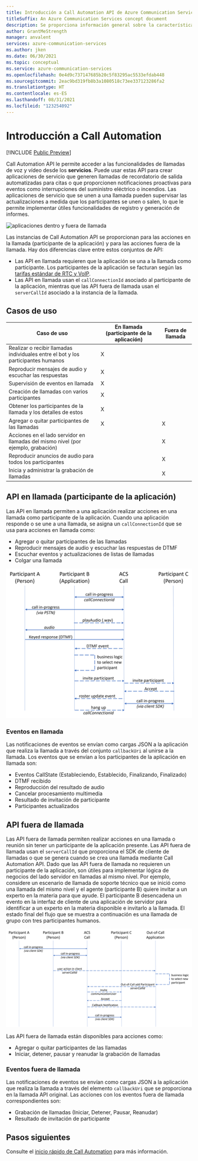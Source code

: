 ```yaml
---
title: Introducción a Call Automation API de Azure Communication Services
titleSuffix: An Azure Communication Services concept document
description: Se proporciona información general sobre la característica y las instancias de Call Automation API.
author: GrantMeStrength
manager: anvalent
services: azure-communication-services
ms.author: jken
ms.date: 06/30/2021
ms.topic: conceptual
ms.service: azure-communication-services
ms.openlocfilehash: 0e4d9c737147685b20c5f83295ac5533efdab448
ms.sourcegitcommit: 2eac9bd319fb8b3a1080518c73ee337123286fa2
ms.translationtype: HT
ms.contentlocale: es-ES
ms.lasthandoff: 08/31/2021
ms.locfileid: "123254092"
---
```

# <a name="call-automation-overview"></a>Introducción a Call Automation

[!INCLUDE [Public Preview](../../includes/public-preview-include-document.md)]

Call Automation API le permite acceder a las funcionalidades de llamadas de voz y vídeo desde los **servicios**. Puede usar estas API para crear aplicaciones de servicio que generen llamadas de recordatorio de salida automatizadas para citas o que proporcionen notificaciones proactivas para eventos como interrupciones del suministro eléctrico o incendios. Las aplicaciones de servicio que se unen a una llamada pueden supervisar las actualizaciones a medida que los participantes se unen o salen, lo que le permite implementar útiles funcionalidades de registro y generación de informes.

![aplicaciones dentro y fuera de llamada](../media/call-automation-apps.png)

Las instancias de Call Automation API se proporcionan para las acciones en la llamada (participante de la aplicación) y para las acciones fuera de la llamada. Hay dos diferencias clave entre estos conjuntos de API:
- Las API en llamada requieren que la aplicación se una a la llamada como participante. Los participantes de la aplicación se facturan según las [tarifas estándar de RTC y VoIP](https://azure.microsoft.com/pricing/details/communication-services/).
- Las API en llamada usan el `callConnectionId` asociado al participante de la aplicación, mientras que las API fuera de llamada usan el `serverCallId` asociado a la instancia de la llamada. 

## <a name="use-cases"></a>Casos de uso
| Caso de uso                                                       | En llamada (participante de la aplicación) | Fuera de llamada   |
| ---------------------------------------------------------------| ------------------------- | ------------- |
| Realizar o recibir llamadas individuales entre el bot y los participantes humanos  | X                         |               |
| Reproducir mensajes de audio y escuchar las respuestas                    | X                         |               |
| Supervisión de eventos en llamada                                         | X                         |               |
| Creación de llamadas con varios participantes                        | X                         |               |
| Obtener los participantes de la llamada y los detalles de estos                  | X                         |               |
| Agregar o quitar participantes de las llamadas                                | X                         | X             |
| Acciones en el lado servidor en llamadas del mismo nivel (por ejemplo, grabación)     |                           | X             |
| Reproducir anuncios de audio para todos los participantes                   |                           | X             |
| Inicia y administrar la grabación de llamadas                                |                           | X             |

## <a name="in-call-app-participant-apis"></a>API en llamada (participante de la aplicación)

Las API en llamada permiten a una aplicación realizar acciones en una llamada como participante de la aplicación. Cuando una aplicación responde o se une a una llamada, se asigna un `callConnectionId` que se usa para acciones en llamada como:
- Agregar o quitar participantes de las llamadas
- Reproducir mensajes de audio y escuchar las respuestas de DTMF
- Escuchar eventos y actualizaciones de listas de llamadas
- Colgar una llamada

![aplicación en llamada](../media/call-automation-in-call.png)

### <a name="in-call-events"></a>Eventos en llamada
Las notificaciones de eventos se envían como cargas JSON a la aplicación que realiza la llamada a través del conjunto `callbackUri` al unirse a la llamada. Los eventos que se envían a los participantes de la aplicación en llamada son:
- Eventos CallState (Estableciendo, Establecido, Finalizando, Finalizado)
- DTMF recibido
- Reproducción del resultado de audio
- Cancelar procesamiento multimedia
- Resultado de invitación de participante
- Participantes actualizados

## <a name="out-of-call-apis"></a>API fuera de llamada
Las API fuera de llamada permiten realizar acciones en una llamada o reunión sin tener un participante de la aplicación presente. Las API fuera de llamada usan el `serverCallId` que proporciona el SDK de cliente de llamadas o que se genera cuando se crea una llamada mediante Call Automation API. Dado que las API fuera de llamada no requieren un participante de la aplicación, son útiles para implementar lógica de negocios del lado servidor en llamadas al mismo nivel. Por ejemplo, considere un escenario de llamada de soporte técnico que se inició como una llamada del mismo nivel y el agente (participante B) quiere invitar a un experto en la materia para que ayude. El participante B desencadena un evento en la interfaz de cliente de una aplicación de servidor para identificar a un experto en la materia disponible e invitarlo a la llamada. El estado final del flujo que se muestra a continuación es una llamada de grupo con tres participantes humanos.

![aplicación fuera de llamada](../media/call-automation-out-of-call.png)

Las API fuera de llamada están disponibles para acciones como:
- Agregar o quitar participantes de las llamadas
- Iniciar, detener, pausar y reanudar la grabación de llamadas
                                                       
### <a name="out-of-call-events"></a>Eventos fuera de llamada
Las notificaciones de eventos se envían como cargas JSON a la aplicación que realiza la llamada a través del elemento `callbackUri` que se proporciona en la llamada API original. Las acciones con los eventos fuera de llamada correspondientes son:
- Grabación de llamadas (Iniciar, Detener, Pausar, Reanudar)
- Resultado de invitación de participante

## <a name="next-steps"></a>Pasos siguientes
Consulte el [inicio rápido de Call Automation](../../quickstarts/voice-video-calling/call-automation-api-sample.md) para más información.
